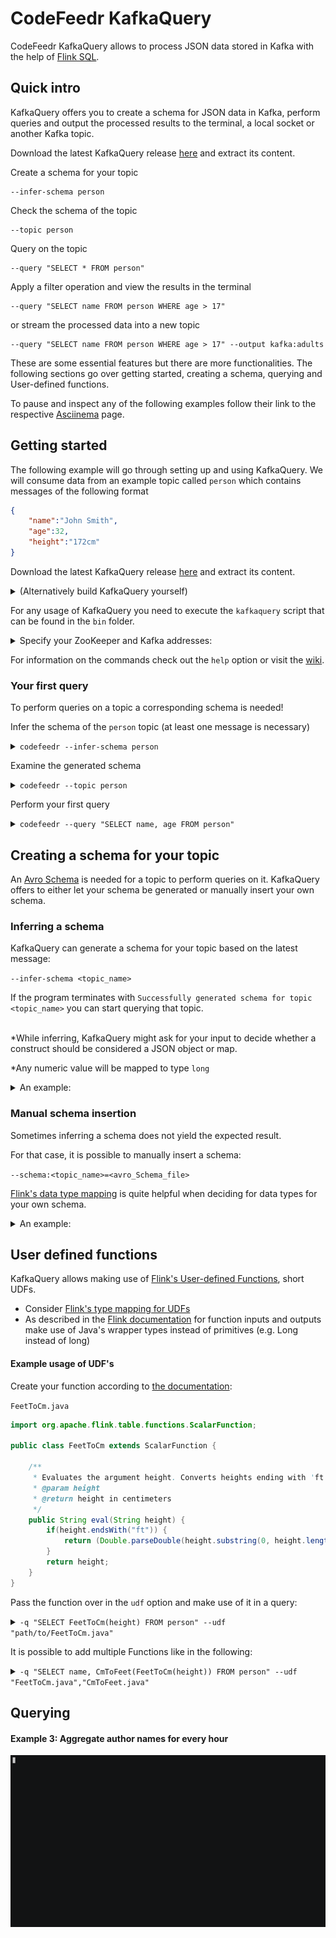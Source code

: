 # CodeFeedr KafkaQuery

CodeFeedr KafkaQuery allows to process JSON data stored in Kafka with the help of [Flink SQL](https://ci.apache.org/projects/flink/flink-docs-release-1.12/dev/table/sql/queries.html#operations).

<!---
SOME NICE VIDEO WITH SOME SOMEWHAT SIMPLE QUERY: "SELECT name from person where age < 80"
-->

## Quick intro

KafkaQuery offers you to create a schema for JSON data in Kafka, perform queries and output the processed results to the terminal, a local socket or another Kafka topic.

Download the latest KafkaQuery release [here](https://github.com/codefeedr/kafkaquery/releases) and extract its content. 

Create a schema for your topic

    --infer-schema person

Check the schema of the topic

    --topic person

Query on the topic

    --query "SELECT * FROM person"
    
Apply a filter operation and view the results in the terminal

    --query "SELECT name FROM person WHERE age > 17"
    
or stream the processed data into a new topic

    --query "SELECT name FROM person WHERE age > 17" --output kafka:adults

These are some essential features but there are more functionalities. The following sections go over getting started, creating a schema, querying and User-defined functions.


To pause and inspect any of the following examples follow their link to the respective [Asciinema](https://asciinema.org/) page.


## Getting started

The following example will go through setting up and using KafkaQuery. We will consume data from an example topic called `person` which contains messages of the following format  

```json
{	
	"name":"John Smith",
	"age":32,
	"height":"172cm"
}
```

Download the latest KafkaQuery release [here](https://github.com/codefeedr/kafkaquery/releases) and extract its content. 

<details> 
<summary>(Alternatively build KafkaQuery yourself)</summary>
<br>

Clone the project and open it as a sbt project. Run `sbt pack` to create a package folder containing program launch scripts in the following directory: ```target/pack/bin/kafkaquery/bin```


</details>

For any usage of KafkaQuery you need to execute the `kafkaquery` script that can be found in the `bin` folder.

<details>
	<summary>Specify your ZooKeeper and Kafka addresses:</summary>

***

**By either**

<details>
	<summary>Setting environment variables for your ZooKeeper and Kafka addresses:</summary>

<br>

| Property          | Default value  |Environment variable name (optional) |
|-------------------|----------------|-------------------------------------|
| Kafka Address     | localhost:9092 |KAFKA_ADDR                           |
| ZooKeeper Address | localhost:2181 |ZK_ADDR                              |
<br>

</details>

**Or**

<details>
	<summary>Specifying your ZooKeeper and Kafka addresses for every execution:</summary>
<br>

Always append the following options to your command when running the program


`--zookeeper <address> --kafka <address>`

</details>

***

</details>


 <!--Maybe more details on how to execute the script? Maybe add a nice link on how to execute scripts-->

For information on the commands check out the `help` option or visit the [wiki](https://github.com/codefeedr/kafkaquery/wiki/Commands).



### Your first query

To perform queries on a topic a corresponding schema is needed!

Infer the schema of the `person` topic (at least one message is necessary)

<details>
	<summary><code>codefeedr --infer-schema person</code></summary>

`Successfully generated schema for topic person`
</details>

Examine the generated schema

<details>
	<summary><code>codefeedr --topic person</code></summary>

```
{
  "type" : "record",
  "name" : "person",
  "namespace" : "infer",
  "fields" : [ {
    "name" : "name",
    "type" : "string"
  }, {
    "name" : "age",
    "type" : "long"
  }, {
    "name" : "height",
    "type" : "string"
  } ]
}
```
</details>

Perform your first query

<details>
	<summary><code>codefeedr --query "SELECT name, age FROM person"</code></summary>

```
John Smith,32
Galen Evan,24
Rowen Alexa,16
Celine Lita,26
Paula Bess,15
Noble Leanna,52
Tami Bethany,39
Jessye Joby,41
Ike Marlowe,12
Emmeline Vale,23
```

</details>

## Creating a schema for your topic

An [Avro Schema](https://avro.apache.org/docs/current/spec.html) is needed for a topic to perform queries on it. KafkaQuery offers to either let your schema be generated or manually insert your own schema.

### Inferring a schema

KafkaQuery can generate a schema for your topic based on the latest message:
 
`--infer-schema <topic_name>`

If the program terminates with `Successfully generated schema for topic <topic_name>` you can start querying that topic.<br><br>



*While inferring, KafkaQuery might ask for your input to decide whether a construct should be considered a JSON object or map.

*Any numeric value will be mapped to type `long`

<details>
<summary>An example:</summary><br>


A schema for topic `color` is needed.

The latest message in the topic is: 
```
{
  "name":"Peter",
  "favoriteColors":{
                      "color1":"Red",
                      "color2":"Blue",
                      "color3":"Black"
                    }
}
```
Run the program with the following option:
<details>
<summary><code>--infer-schema color</code></summary>

```
Should this be a map (m) or an object (o)?
{
  "color1" : "Red",
  "color2" : "Blue",
  "color3" : "Black"
}
Please insert one of the following characters: m, o
```

`m`

`Successfully generated schema for topic color`

</details>

In this case, using a map (m) is appropriate.

Verify the schema with the following option:

<details><summary><code>--topic color</code></summary>

```
{
  "type" : "record",
  "name" : "color",
  "namespace" : "infer",
  "fields" : [ {
    "name" : "name",
    "type" : "string"
  }, {
    "name" : "favoriteColors",
    "type" : {
      "type" : "map",
      "values" : "string"
    }
  } ]
}
```

</details>

The topic `color` can now be queried on and has the fields `name` and `favoriteColors`.






</details>



### Manual schema insertion

Sometimes inferring a schema does not yield the expected result. 

For that case, it is possible to manually insert a schema: 

`--schema:<topic_name>=<avro_Schema_file>`

[Flink's data type mapping](https://ci.apache.org/projects/flink/flink-docs-release-1.12/dev/table/connectors/formats/avro.html#data-type-mapping) is quite helpful when deciding for data types for your own schema.

<details><summary>An example:</summary><br>

Renaming a field of topic `person`.

<details><summary>Current schema</summary>

```
{
  "type" : "record",
  "name" : "person",
  "namespace" : "infer",
  "fields" : [ {
    "name" : "name",
    "type" : "string"
  }, {
    "name" : "age",
    "type" : "long"
  }, {
    "name" : "height",
    "type" : "string"
  } ]
}
```
</details>

Create a file containing the updated schema:

<details><summary>schema.txt</summary>

```diff
{
  "type" : "record",
  "name" : "person",
  "namespace" : "infer",
  "fields" : [ {
+   "name" : "surname",
    "type" : "string"
  }, {
    "name" : "age",
    "type" : "long"
  }, {
    "name" : "height",
    "type" : "string"
  } ]
}
```
</details>

Run the program with the following option:

`--schema:person=path/to/schema.txt`

The schema for topic `person` is updated now.

</details>

## User defined functions

KafkaQuery allows making use of [Flink's User-defined Functions](https://ci.apache.org/projects/flink/flink-docs-stable/dev/table/functions/udfs.html#user-defined-functions), short UDFs. 

* Consider [Flink's type mapping for UDFs](https://ci.apache.org/projects/flink/flink-docs-release-1.12/dev/table/connectors/formats/avro.html#data-type-mapping)
* As described in the [Flink documentation](https://ci.apache.org/projects/flink/flink-docs-stable/dev/table/functions/udfs.html#us) for function inputs and outputs make use of Java's wrapper types instead of primitives (e.g. Long instead of long)


#### Example usage of UDF's

Create your function according to [the documentation](https://ci.apache.org/projects/flink/flink-docs-stable/dev/table/functions/udfs.html#user-defined-functions):

`FeetToCm.java`

```java
import org.apache.flink.table.functions.ScalarFunction;

public class FeetToCm extends ScalarFunction {

    /**
     * Evaluates the argument height. Converts heights ending with 'ft' to centimeters.
     * @param height
     * @return height in centimeters
     */
    public String eval(String height) {
        if(height.endsWith("ft")) {
            return (Double.parseDouble(height.substring(0, height.length()-2)) * 30.48) + "cm";
        }
        return height;
    }
}
```


Pass the function over in the `udf` option and make use of it in a query:

<details><summary><code>-q "SELECT FeetToCm(height) FROM person" --udf "path/to/FeetToCm.java"</code></summary>

```
182cm
174cm
171cm
172cm
162cm
167cm
175cm
160cm
152.4cm
172cm
```
</details>

It is possible to add multiple Functions like in the following:

<details><summary><code>-q "SELECT name, CmToFeet(FeetToCm(height)) FROM person" --udf "FeetToCm.java","CmToFeet.java"</code></summary>

```
John Smith,5.97ft
Galen Evan,5.70ft
Rowen Alexa,5.61ft
Celine Lita,5.64ft
Paula Bess,5.31ft
Noble Leanna,5.47ft
Tami Bethany,5.74ft
Jessye Joby,5.24ft
Ike Marlowe,5.00ft
Emmeline Vale,5.64ft
```

</details>


## Querying 

#### Example 3: Aggregate author names for every hour
[![asciinema page](docs/UsageExamples/aggregateAuthors.gif)](https://asciinema.org/a/360672)
